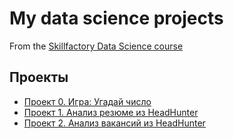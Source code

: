 # My data science projects
From the [Skillfactory Data Science course](https://skillfactory.ru/data-scientist)

## Проекты

* [Проект 0. Игра: Угадай число](https://github.com/santyskill/Homework/tree/main/project_0)
* [Проект 1. Анализ резюме из HeadHunter](https://github.com/santyskill/Homework/tree/main/project_1)
* [Проект 2. Анализ вакансий из HeadHunter](____)